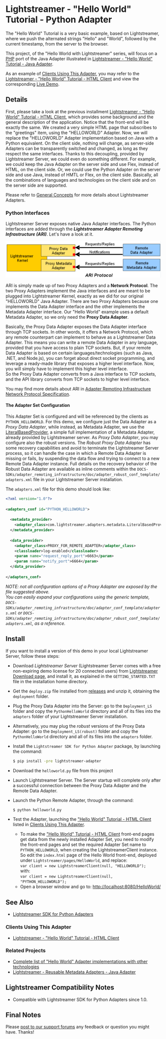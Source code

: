 # Lightstreamer - "Hello World" Tutorial - Python Adapter #
<!-- START DESCRIPTION lightstreamer-example-helloworld-adapter-python -->

The "Hello World" Tutorial is a very basic example, based on Lightstreamer, where we push the alternated strings "Hello" and "World", followed by the current timestamp, from the server to the browser.

This project, of the "Hello World with Lightstreamer" series, will focus on a [PHP](http://www.php.net/) port of the Java Adapter illustrated in [Lightstreamer - "Hello World" Tutorial - Java Adapter](https://github.com/Lightstreamer/Lightstreamer-example-HelloWorld-adapter-java).

As an example of [Clients Using This Adapter](https://github.com/Lightstreamer/Lightstreamer-example-HelloWorld-adapter-php#clients-using-this-adapter), you may refer to the [Lightstreamer - "Hello World" Tutorial - HTML Client](https://github.com/Lightstreamer/Lightstreamer-example-HelloWorld-client-javascript) and view the corresponding [Live Demo](http://demos.lightstreamer.com/HelloWorld/).

## Details

First, please take a look at the previous installment [Lightstreamer - "Hello World" Tutorial - HTML Client](https://github.com/Lightstreamer/Lightstreamer-example-HelloWorld-client-javascript), which provides some background and the general description of the application. Notice that the front-end will be exactly the same. We created a very simple HTML page that subscribes to the "greetings" item, using the "HELLOWORLD" Adapter. Now, we will replace the "HELLOWORLD" Adapter implementation based on Java with a Python equivalent. On the client side, nothing will change, as server-side Adapters can be transparently switched and changed, as long as they respect the same interfaces. Thanks to this decoupling, provided by Lightstreamer Server, we could even do something different. For example, we could keep the Java Adapter on the server side and use Flex, instead of HTML, on the client side. Or, we could use the Python Adapter on the server side and use Java, instead of HMTL or Flex, on the client side. Basically, all the combinations of languages and technologies on the client side and on the server side are supported.

Please refer to [General Concepts](http://www.lightstreamer.com/docs/base/General%20Concepts.pdf) for more details about Lightstreamer Adapters.

### Python Interfaces

Lightstreamer Server exposes native Java Adapter interfaces. The Python interfaces are added through the ***Lightstreamer Adapter Remoting Infrastructure (ARI)***. Let's have a look at it.

![General architecture](ls-ari.png)

ARI is simply made up of two Proxy Adapters and a **Network Protocol**. The two Proxy Adapters implement the Java interfaces and are meant to be plugged into Lightstreamer Kernel, exactly as we did for our original "HELLOWORLD" Java Adapter. There are two Proxy Adapters because one implements the Data Adapter interface and the other implements the Metadata Adapter interface. Our "Hello World" example uses a default Metadata Adapter, so we only need the **Proxy Data Adapter**.

Basically, the Proxy Data Adapter exposes the Data Adapter interface through TCP sockets. In other words, it offers a Network Protocol, which any remote counterpart can implement to behave as a Lightstreamer Data Adapter. This means you can write a remote Data Adapter in any language, provided that you have access to plain TCP sockets. 
But, if your remote Data Adapter is based on certain languages/technologies (such as Java, .NET, and Node.js), you can forget about direct socket programming, and leverage a ready-made library that exposes a higher level interface. Now, you will simply have to implement this higher level interface.<br>
So the Proxy Data Adapter converts from a Java interface to TCP sockets, and the API library converts from TCP sockets to higher level interface.

You may find more details about ARI in [Adapter Remoting Infrastructure Network Protocol Specification](http://www.lightstreamer.com/docs/adapter_generic_base/ARI%20Protocol.pdf).

<!-- END DESCRIPTION lightstreamer-example-helloworld-adapter-php -->

<!--
### Dig the Code

#### The Python Data Adapter
All the required Python code is provided by the `helloworld.py` module.

First, we import the classes included in the `lightstreamer-adapter` subpackages, required to the communicate with the Proxy Adapters:

```python
from lightstreamer_adapter.interfaces.data import DataProvider
from lightstreamer_adapter.server import DataProviderServer
```

The *HelloWorldDataAdapter* extends *DataProvider* abstract class, which is a Python equivalent of the Java DataProvider interface, 
provided by the Lightstreamer SDK for Python Adapters: 

```python
class HelloWorldDataAdapter(DataProvider):

    def __init__(self):
        self.greetings = None
        self.executing = threading.Event()
        self.listener = None

    def initialize(self, parameters, config_file=None):
        pass

    def run(self):
        random.seed()
        counter = 0
        while not self.executing.is_set():
            events = {'message': 'Hello' if counter % 2 == 0 else 'World',
                      'timestamp': time.strftime('%a, %d %b %Y %H:%I:%M:%S')}
            counter += 1
            self.listener.update('greetings', events, False)
            time.sleep(random.uniform(1, 2))

    def set_listener(self, event_listener):
        self.listener = event_listener

    def subscribe(self, item_name):
        if item_name == 'greetings':
            self.greetings = threading.Thread(target=self.run,
                                              name='greetings')
            self.greetings.start()

    def unsubscribe(self, item_name):
        if item_name == 'greetings':
            self.executing.clear()
            self.greetings.join()

    def issnapshot_available(self, item_name):
        return False
```
The Adapter's subscribe method is invoked when a new item is subscribed for the first time. When the "greetings" item is subscribed by the first user, the `greetings` thread is started and begins to generate the real-time data. If more users subscribe to the "greetings" item, the subscribe method is no longer invoked. When the last user unsubscribes from this item, the Adapter is notified through the unsubscribe invocation. In this case, the `greetings` thread is terminated  and no more events are published  for that item. If a new user re-subscribes to "greetings", the subscribe method is invoked again ad the process resumes the same way.

The final part of the script initializes and activates the communication with the Proxy Adapters:

```python
def main():
    address = ("localhost", 6661, 6662)
    data_adapter = HelloWorldDataAdapter()
    dataprovider_server = DataProviderServer(data_adapter, address)
    dataprovider_server.start()


if __name__ == "__main__":
    main()
```
First, we create and start the *GreetingThread*. First, we instantiate the *HelloWordDataAdaper*, passing the handle to the GreetingsThread. After that, we create a *DataProviderServer* instance (which is the Python equivalent of the Java DataProviderServer and extends the Server abstract class defined above) and assign the HelloWorldAdapter instance to it.
Since the Proxy Data Adapter to which our remote PHP Adapter will connect needs two connections, we create and setup the StarterServer with two different TPC ports (6661 and 6662 as configured in the beginning ) in order to make it create two stream sockets. Finally, we start DataProviderServer.
-->
#### The Adapter Set Configuration

This Adapter Set is configured and will be referenced by the clients as `PYTHON_HELLOWORLD`.
For this demo, we configure just the Data Adapter as a *Proxy Data Adapter*, while instead, as Metadata Adapter, we use the [LiteralBasedProvider](https://github.com/Lightstreamer/Lightstreamer-example-ReusableMetadata-adapter-java), a simple full implementation of a Metadata Adapter, already provided by Lightstreamer server.
As *Proxy Data Adapter*, you may configure also the robust versions. The *Robust Proxy Data Adapter* has some recovery capabilities and avoid to terminate the Lightstreamer Server process, so it can handle the case in which a Remote Data Adapter is missing or fails, by suspending the data flow and trying to connect to a new Remote Data Adapter instance. Full details on the recovery behavior of the Robust Data Adapter are available as inline comments within the `DOCS-SDKs/adapter_remoting_infrastructure/doc/adapter_robust_conf_template/adapters.xml` file in your Lightstreamer Server installation.

The `adapters.xml` file for this demo should look like:
```xml
<?xml version="1.0"?>
 
<adapters_conf id="PYTHON_HELLOWORLD">
 
  <metadata_provider>
    <adapter_class>com.lightstreamer.adapters.metadata.LiteralBasedProvider</adapter_class>
  </metadata_provider>
 
  <data_provider>
    <adapter_class>PROXY_FOR_REMOTE_ADAPTER</adapter_class>
    <classloader>log-enabled</classloader>
    <param name="request_reply_port">6663</param>
    <param name="notify_port">6664</param>
  </data_provider>
 
</adapters_conf>
```

<i>NOTE: not all configuration options of a Proxy Adapter are exposed by the file suggested above.<br>
You can easily expand your configurations using the generic template, `DOCS-SDKs/adapter_remoting_infrastructure/doc/adapter_conf_template/adapters.xml` or `DOCS-SDKs/adapter_remoting_infrastructure/doc/adapter_robust_conf_template/adapters.xml`, as a reference.</i>

## Install
If you want to install a version of this demo in your local Lightstreamer Server, follow these steps:
* Download *Lightstreamer Server* (Lightstreamer Server comes with a free non-expiring demo license for 20 connected users) from [Lightstreamer Download page](http://www.lightstreamer.com/download.htm), and install it, as explained in the `GETTING_STARTED.TXT` file in the installation home directory.
* Get the `deploy.zip` file installed from [releases](https://github.com/Lightstreamer/Lightstreamer-example-HelloWorld-adapter-python/releases) and unzip it, obtaining the `deployment` folder.
* Plug the Proxy Data Adapter into the Server: go to the `Deployment_LS` folder and copy the `PythonHelloWorld` directory and all of its files into the `adapters` folder of your Lightstreamer Server installation.
* Alternatively, you may plug the *robust* versions of the Proxy Data Adapter: go to the `Deployment_LS(robust)` folder and copy the `PythonHelloWorld` directory and all of its files into the `adapters` folder.
* Install the `Lightstreamer SDK for Python Adapter` package, by launching the command:

    ```sh
    $ pip install -pre lightstreamer-adapter
    ```
        
* Download the `helloworld.py` file from this project
* Launch Lightstreamer Server. The Server startup will complete only after a successful connection between the Proxy Data Adapter and the Remote Data Adapter.
* Launch the Python Remote Adapter, through the command:

    ```sh
    $ python helloworld.py
    ```
* Test the Adapter, launching the ["Hello World" Tutorial - HTML Client](https://github.com/Lightstreamer/Lightstreamer-example-HelloWorld-client-javascript) listed in [Clients Using This Adapter](https://github.com/Lightstreamer/Lightstreamer-example-HelloWorld-adapter-php#clients-using-this-adapter).
    * To make the ["Hello World" Tutorial - HTML Client](https://github.com/Lightstreamer/Lightstreamer-example-HelloWorld-client-javascript) front-end pages get data from the newly installed Adapter Set, you need to modify the front-end pages and set the required Adapter Set name to `PYTHON_HELLOWORLD`, when creating the LightstreamerClient instance. So edit the `index.html` page of the Hello World front-end, deployed under `Lightstreamer/pages/HelloWorld`, and replace:<BR/>
`var client = new LightstreamerClient(null, "HELLOWORLD");`<BR/>
with:<BR/>
`var client = new LightstreamerClient(null, "PYTHON_HELLOWORLD");`<BR/>
    * Open a browser window and go to: [http://localhost:8080/HelloWorld/]()

## See Also

* [Lightstreamer SDK for Python Adapters](https://github.com/Lightstreamer/Lightstreamer-lib-python-adapter)

### Clients Using This Adapter
<!-- START RELATED_ENTRIES -->

* [Lightstreamer - "Hello World" Tutorial - HTML Client](https://github.com/Lightstreamer/Lightstreamer-example-HelloWorld-client-javascript)

<!-- END RELATED_ENTRIES -->

### Related Projects

* [Complete list of "Hello World" Adapter implementations with other technologies](https://github.com/Lightstreamer?query=Lightstreamer-example-HelloWorld-adapter)
* [Lightstreamer - Reusable Metadata Adapters - Java Adapter](https://github.com/Lightstreamer/Lightstreamer-example-ReusableMetadata-adapter-java)

## Lightstreamer Compatibility Notes

* Compatible with Lightstreamer SDK for Python Adapters since 1.0.

## Final Notes

Please [post to our support forums](http://forums.lightstreamer.com) any feedback or question you might have. Thanks!
